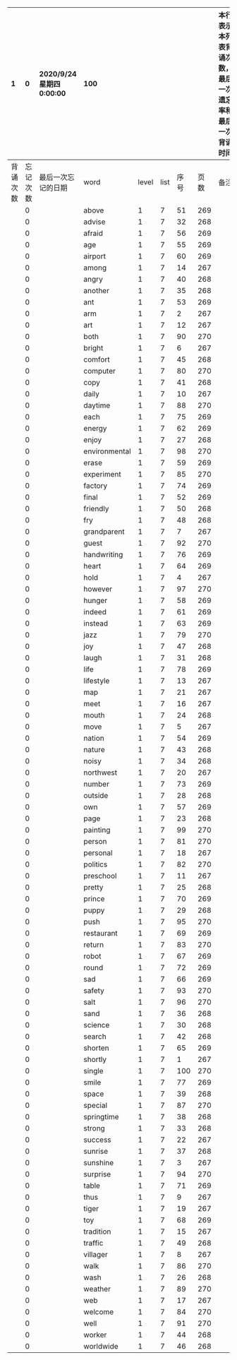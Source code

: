 |1|0|2020/9/24 星期四 0:00:00|100|||||本行表示本列表背诵次数，最后一次遗忘率和最后一次背诵时间||
|:--|:--|:--|:--|:--|:--|:--|:--|:--|:--|
|背诵次数|忘记次数|最后一次忘记的日期|word|level|list|序号|页数|备注|助记备注|
||0||above|1|7|51|269|||
||0||advise|1|7|32|268|||
||0||afraid|1|7|56|269|||
||0||age|1|7|55|269|||
||0||airport|1|7|60|269|||
||0||among|1|7|14|267|||
||0||angry|1|7|40|268|||
||0||another|1|7|35|268|||
||0||ant|1|7|53|269|||
||0||arm|1|7|2|267|||
||0||art|1|7|12|267|||
||0||both|1|7|90|270|||
||0||bright|1|7|6|267|||
||0||comfort|1|7|45|268|||
||0||computer|1|7|80|270|||
||0||copy|1|7|41|268|||
||0||daily|1|7|10|267|||
||0||daytime|1|7|88|270|||
||0||each|1|7|75|269|||
||0||energy|1|7|62|269|||
||0||enjoy|1|7|27|268|||
||0||environmental|1|7|98|270|||
||0||erase|1|7|59|269|||
||0||experiment|1|7|85|270|||
||0||factory|1|7|74|269|||
||0||final|1|7|52|269|||
||0||friendly|1|7|50|268|||
||0||fry|1|7|48|268|||
||0||grandparent|1|7|7|267|||
||0||guest|1|7|92|270|||
||0||handwriting|1|7|76|269|||
||0||heart|1|7|64|269|||
||0||hold|1|7|4|267|||
||0||however|1|7|97|270|||
||0||hunger|1|7|58|269|||
||0||indeed|1|7|61|269|||
||0||instead|1|7|63|269|||
||0||jazz|1|7|79|270|||
||0||joy|1|7|47|268|||
||0||laugh|1|7|31|268|||
||0||life|1|7|78|269|||
||0||lifestyle|1|7|13|267|||
||0||map|1|7|21|267|||
||0||meet|1|7|16|267|||
||0||mouth|1|7|24|268|||
||0||move|1|7|5|267|||
||0||nation|1|7|54|269|||
||0||nature|1|7|43|268|||
||0||noisy|1|7|34|268|||
||0||northwest|1|7|20|267|||
||0||number|1|7|73|269|||
||0||outside|1|7|28|268|||
||0||own|1|7|57|269|||
||0||page|1|7|23|268|||
||0||painting|1|7|99|270|||
||0||person|1|7|81|270|||
||0||personal|1|7|18|267|||
||0||politics|1|7|82|270|||
||0||preschool|1|7|11|267|||
||0||pretty|1|7|25|268|||
||0||prince|1|7|70|269|||
||0||puppy|1|7|29|268|||
||0||push|1|7|95|270|||
||0||restaurant|1|7|69|269|||
||0||return|1|7|83|270|||
||0||robot|1|7|67|269|||
||0||round|1|7|72|269|||
||0||sad|1|7|66|269|||
||0||safety|1|7|93|270|||
||0||salt|1|7|96|270|||
||0||sand|1|7|36|268|||
||0||science|1|7|30|268|||
||0||search|1|7|42|268|||
||0||shorten|1|7|65|269|||
||0||shortly|1|7|1|267|||
||0||single|1|7|100|270|||
||0||smile|1|7|77|269|||
||0||space|1|7|39|268|||
||0||special|1|7|87|270|||
||0||springtime|1|7|38|268|||
||0||strong|1|7|33|268|||
||0||success|1|7|22|267|||
||0||sunrise|1|7|37|268|||
||0||sunshine|1|7|3|267|||
||0||surprise|1|7|94|270|||
||0||table|1|7|71|269|||
||0||thus|1|7|9|267|||
||0||tiger|1|7|19|267|||
||0||toy|1|7|68|269|||
||0||tradition|1|7|15|267|||
||0||traffic|1|7|49|268|||
||0||villager|1|7|8|267|||
||0||walk|1|7|86|270|||
||0||wash|1|7|26|268|||
||0||weather|1|7|89|270|||
||0||web|1|7|17|267|||
||0||welcome|1|7|84|270|||
||0||well|1|7|91|270|||
||0||worker|1|7|44|268|||
||0||worldwide|1|7|46|268|||
